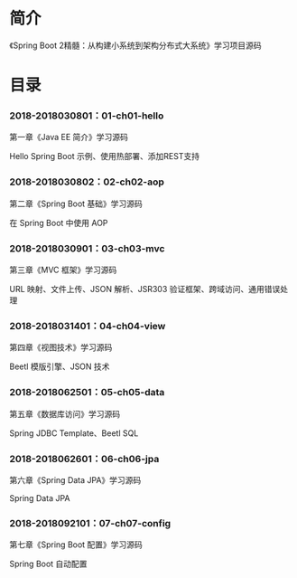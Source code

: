 # 简介 

《Spring Boot 2精髓：从构建小系统到架构分布式大系统》学习项目源码

# 目录 

### 2018-2018030801：01-ch01-hello<br>
第一章《Java EE 简介》学习源码
<p>
Hello Spring Boot 示例、使用热部署、添加REST支持
</p>

### 2018-2018030802：02-ch02-aop<br>
第二章《Spring Boot 基础》学习源码
<p>
在 Spring Boot 中使用 AOP
</p>

### 2018-2018030901：03-ch03-mvc<br>
第三章《MVC 框架》学习源码
<p>
URL 映射、文件上传、JSON 解析、JSR303 验证框架、跨域访问、通用错误处理
</p>

### 2018-2018031401：04-ch04-view<br>
第四章《视图技术》学习源码
<p>
Beetl 模版引擎、JSON 技术
</p>

### 2018-2018062501：05-ch05-data<br>
第五章《数据库访问》学习源码
<p>
Spring JDBC Template、Beetl SQL
</p>

### 2018-2018062601：06-ch06-jpa<br>
第六章《Spring Data JPA》学习源码
<p>
Spring Data JPA
</p>

### 2018-2018092101：07-ch07-config<br>
第七章《Spring Boot 配置》学习源码
<p>
Spring Boot 自动配置
</p>
